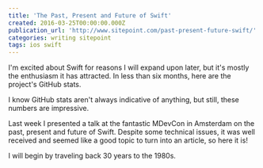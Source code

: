 ```yaml
---
title: 'The Past, Present and Future of Swift'
created: 2016-03-25T00:00:00.000Z
publication_url: 'http://www.sitepoint.com/past-present-future-swift/'
categories: writing sitepoint
tags: ios swift
---
```


I'm excited about Swift for reasons I will expand upon later, but it's mostly the enthusiasm it has attracted. In less than six months, here are the project's GitHub stats.

I know GitHub stats aren't always indicative of anything, but still, these numbers are impressive.

Last week I presented a talk at the fantastic MDevCon in Amsterdam on the past, present and future of Swift. Despite some technical issues, it was well received and seemed like a good topic to turn into an article, so here it is!

I will begin by traveling back 30 years to the 1980s.
